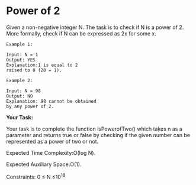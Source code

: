 # Power of 2

Given a non-negative integer N. The task is to check if N is a power of 2. More formally, check if N can be expressed as 2x for some x.
```
Example 1:

Input: N = 1
Output: YES
Explanation:1 is equal to 2 
raised to 0 (20 = 1).
```
```
Example 2:

Input: N = 98
Output: NO
Explanation: 98 cannot be obtained
by any power of 2.
```
**Your Task:**

Your task is to complete the function isPowerofTwo() which takes n as a parameter and returns true or false by checking if the given number can be represented as a power of two or not.

Expected Time Complexity:O(log N).

Expected Auxiliary Space:O(1).

Constraints:
0 ≤ N ≤10<sup>18</sup>
